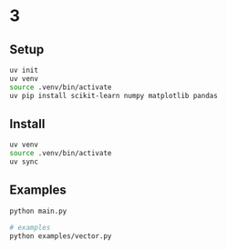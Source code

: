 # 3

## Setup

```sh
uv init
uv venv
source .venv/bin/activate
uv pip install scikit-learn numpy matplotlib pandas
```

## Install

```sh
uv venv
source .venv/bin/activate
uv sync
```

## Examples

```sh
python main.py

# examples
python examples/vector.py
```